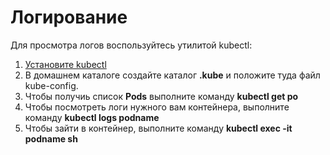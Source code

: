 # Логирование

Для просмотра логов воспользуйтесь утилитой kubectl:


1) [Установите kubectl](https://v1-16.docs.kubernetes.io/docs/tasks/tools/install-kubectl/#install-kubectl-on-linux)
2) В домашнем каталоге создайте каталог **.kube** и положите туда файл kube-config.
3) Чтобы получиь список **Pods** выполните команду **kubectl get po**
4) Чтобы посмотреть логи нужного вам контейнера, выполните команду **kubectl logs podname**
5) Чтобы зайти в контейнер, выполните команду **kubectl exec -it podname sh**

